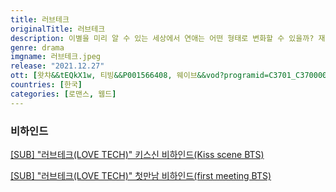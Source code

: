 ```yaml
---
title: 러브테크
originalTitle: 러브테크
description: 이별을 미리 알 수 있는 세상에서 연애는 어떤 형태로 변화할 수 있을까? 재영과 수현은 인구 절반 이상이 사용하는 데이팅 어플 데스티니의 이상형 매칭으로 만났다. 완벽했던 연애 초반과 달리, 3년차에 접어들자 다툼이 잦아지기 시작했다. 잦은 다툼으로 지친 두사람에게, 데스티니로부터 푸시 알람이 울리는데... <한재영님과 김수현님의 유효기간을 확인하세요!>알람을 확인한 재영과 수현은 확인버튼 앞에 망설이게 되고, 과연 두 사람은 이 관계의 유효기간을 확인하게 될까? 당신이라면 어떤 선택을 하겠는가?
genre: drama
imgname: 러브테크.jpeg
release: "2021.12.27"
ott: [왓챠&&tEQkX1w, 티빙&&P001566408, 웨이브&&vod?programid=C3701_C37000000172]
countries: [한국]
categories: [로맨스, 웹드]
---
```


### 비하인드

<a href="https://www.youtube.com/watch?v=-OyHgIU8nvM" target="_blank" rel="noopener noreferrer">[SUB] "러브테크(LOVE TECH)" 키스신 비하인드(Kiss scene BTS)</a>

<a href="https://www.youtube.com/watch?v=0JXL7rT9cp0" target="_blank" rel="noopener noreferrer">[SUB] "러브테크(LOVE TECH)" 첫만남 비하인드(first meeting BTS)</a>
